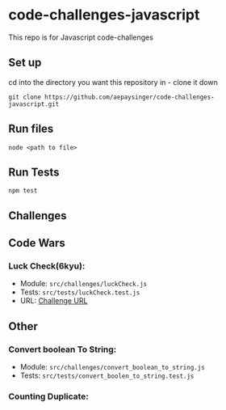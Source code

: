 # code-challenges-javascript
This repo is for Javascript code-challenges
## Set up
cd into the directory you want this repository in - clone it down
```
git clone https://github.com/aepaysinger/code-challenges-javascript.git
```

## Run files
```
node <path to file>
```
## Run Tests
```
npm test
```

## Challenges
## Code Wars
### Luck Check(6kyu):
  * Module: `src/challenges/luckCheck.js`
  * Tests: `src/tests/luckCheck.test.js`
  * URL: [Challenge URL](https://www.codewars.com/kata/5314b3c6bb244a48ab00076c/train/javascript)
## Other
### Convert boolean To String:
  * Module: `src/challenges/convert_boolean_to_string.js`
  * Tests: `src/tests/convert_boolen_to_string.test.js`
### Counting Duplicate:


